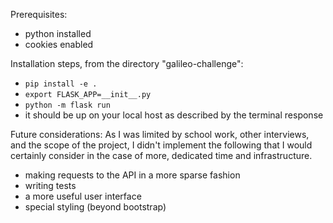 Prerequisites:
- python installed
- cookies enabled

Installation steps, from the directory "galileo-challenge":
- `pip install -e .`
- `export FLASK_APP=__init__.py`
- `python -m flask run`
- it should be up on your local host as described by the terminal response

Future considerations:
As I was limited by school work, other interviews, and the scope of the project, I didn't implement the following that I would certainly consider in the case of more, dedicated time and infrastructure.
- making requests to the API in a more sparse fashion
- writing tests
- a more useful user interface
- special styling (beyond bootstrap)